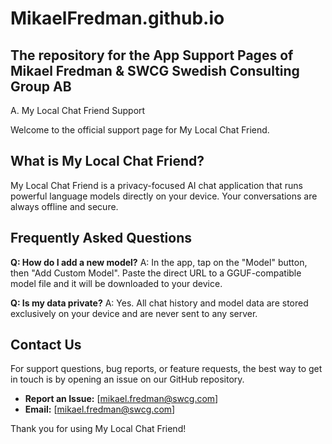 # MikaelFredman.github.io
The repository for the App Support Pages of Mikael Fredman &amp; SWCG Swedish Consulting Group AB
---------------------------------------------------------------------------------------------------

A. My Local Chat Friend Support

Welcome to the official support page for My Local Chat Friend.

## What is My Local Chat Friend?

My Local Chat Friend is a privacy-focused AI chat application that runs powerful language models directly on your device. Your conversations are always offline and secure.

## Frequently Asked Questions

**Q: How do I add a new model?**
A: In the app, tap on the "Model" button, then "Add Custom Model". Paste the direct URL to a GGUF-compatible model file and it will be downloaded to your device.

**Q: Is my data private?**
A: Yes. All chat history and model data are stored exclusively on your device and are never sent to any server.

## Contact Us

For support questions, bug reports, or feature requests, the best way to get in touch is by opening an issue on our GitHub repository.

*   **Report an Issue:** [mikael.fredman@swcg.com]
*   **Email:** [mikael.fredman@swcg.com]

Thank you for using My Local Chat Friend!
